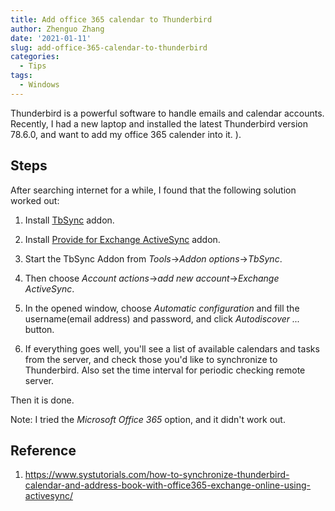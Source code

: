 ```yaml
---
title: Add office 365 calendar to Thunderbird
author: Zhenguo Zhang
date: '2021-01-11'
slug: add-office-365-calendar-to-thunderbird
categories:
  - Tips
tags:
  - Windows
---
```


Thunderbird is a powerful software to handle emails and calendar
accounts. Recently, I had a new laptop and installed the latest
Thunderbird version 78.6.0, and want to add my office 365 calender
into it.
).

## Steps

After searching internet for a while, I found that the following
solution worked out:

1. Install [TbSync](https://addons.thunderbird.net/en-US/thunderbird/addon/tbsync/) addon.

2. Install [Provide for Exchange ActiveSync](https://addons.thunderbird.net/en-US/thunderbird/addon/eas-4-tbsync/) addon.

3. Start the TbSync Addon from *Tools*->*Addon options*->*TbSync*.

4. Then choose *Account actions*->*add new account*->*Exchange ActiveSync*.

5. In the opened window, choose *Automatic configuration* and fill
the username(email address) and password, and click 
*Autodiscover ...* button.

6. If everything goes well, you'll see a list of available calendars
and tasks from the server, and check those you'd like to
synchronize to Thunderbird. Also set the time interval
for periodic checking remote server.

Then it is done.

Note: I tried the *Microsoft Office 365* option, and it didn't
work out.

## Reference

1. https://www.systutorials.com/how-to-synchronize-thunderbird-calendar-and-address-book-with-office365-exchange-online-using-activesync/
